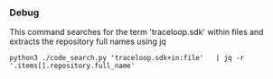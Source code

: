### Debug
This command searches for the term 'traceloop.sdk' within files and extracts the repository full names using jq
```
python3 ./code_search.py 'traceloop.sdk+in:file'   | jq -r '.items[].repository.full_name'
```
